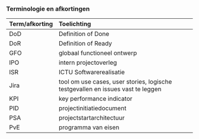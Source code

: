 ### Terminologie en afkortingen

| Term/afkorting | Toelichting |
|:---------------|:------------|
| DoD | Definition of Done |
| DoR | Definition of Ready |
| GFO | globaal functioneel ontwerp |
| IPO | intern projectoverleg |
| ISR | ICTU Softwarerealisatie |
| Jira | tool om use cases, user stories, logische testgevallen en issues vast te leggen |
| KPI | key performance indicator |
| PID | projectinitiatiedocument |
| PSA | projectstartarchitectuur |
| PvE | programma van eisen |